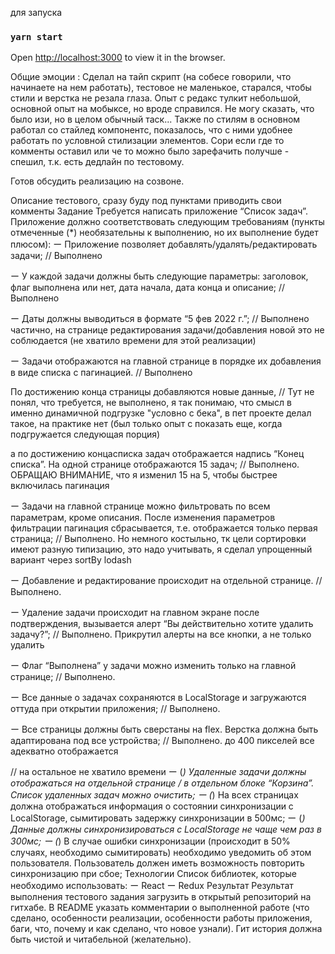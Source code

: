 для запуска

### `yarn start`

Open [http://localhost:3000](http://localhost:3000) to view it in the browser.

Общие эмоции : Сделал на тайп скрипт (на собесе говорили, что начинаете на нем работать), тестовое не маленькое, старался, чтобы стили и верстка не резала глаза. Опыт с редакс тулкит небольшой, основной опыт на мобыксе, но вроде справился. Не могу сказать, что было изи, но в целом обычный таск... Также по стилям в основном работал со стайлед компонентс, показалось, что с ними удобнее работать по условной стилизации элементов. Сори если где то комменты оставил или че то можно было зарефачить получше - спешил, т.к. есть дедлайн по тестовому.

Готов обсудить реализацию на созвоне. 

Описание тестового, сразу буду под пунктами приводить свои комменты
Задание
Требуется написать приложение “Список задач”.
Приложение должно соответствовать следующим требованиям (пункты отмеченные (\*)
необязательны к выполнению, но их выполнение будет плюсом):
ー Приложение позволяет добавлять/удалять/редактировать задачи;
// Выполнено

ー У каждой задачи должны быть следующие параметры: заголовок, флаг выполнена или нет,
дата начала, дата конца и описание;
// Выполнено

ー Даты должны выводиться в формате “5 фев 2022 г.”;
// Выполнено частично, на странице редактирования задачи/добавления новой это не соблюдается (не хватило времени для этой реализации)

ー Задачи отображаются на главной странице в порядке их добавления в виде списка с
пагинацией.
// Выполнено

По достижению конца страницы добавляются новые данные,
// Тут не понял, что требуется, не выполнено, я так понимаю, что смысл в именно динамичной подгрузке "условно с бека", в пет проекте делал такое, на практике нет (был только опыт с показать еще, когда подгружается следующая порция)

а по достижению концасписка задач отображается надпись “Конец списка”. На одной странице отображаются 15 задач;
// Выполнено. ОБРАЩАЮ ВНИМАНИЕ, что я изменил 15 на 5, чтобы быстрее включилась пагинация

ー Задачи на главной странице можно фильтровать по всем параметрам, кроме описания. После
изменения параметров фильтрации пагинация сбрасывается, т.е. отображается только первая
страница;
// Выполнено. Но немного костыльно, тк цели сортировки имеют разную типизацию, это надо учитывать, я сделал упрощенный вариант через sortBy lodash

ー Добавление и редактирование происходит на отдельной странице.
// Выполнено.

ー Удаление задачи происходит на главном экране после подтверждения, вызывается алерт “Вы
действительно хотите удалить задачу?”;
// Выполнено. Прикрутил алерты на все кнопки, а не только удалить

ー Флаг “Выполнена” у задачи можно изменить только на главной странице;
// Выполнено.

ー Все данные о задачах сохраняются в LocalStorage и загружаются оттуда при открытии
приложения;
// Выполнено.

ー Все страницы должны быть сверстаны на flex. Верстка должна быть адаптирована под все
устройства;
// Выполнено. до 400 пикселей все адекватно отображается

// на остальное не хватило времени
ー (_) Удаленные задачи должны отображаться на отдельной странице / в отдельном блоке
“Корзина”. Список удаленных задач можно очистить;
ー (_) На всех страницах должна отображаться информация о состоянии синхронизации с
LocalStorage, сымитировать задержку синхронизации в 500мс;
ー (_) Данные должны синхронизироваться с LocalStorage не чаще чем раз в 300мс;
ー (_) В случае ошибки синхронизации (происходит в 50% случаях, необходимо сымитировать)
необходимо уведомить об этом пользователя. Пользователь должен иметь возможность
повторить синхронизацию при сбое;
Технологии
Список библиотек, которые необходимо использовать:
ー React
ー Redux
Результат
Результат выполнения тестового задания загрузить в открытый репозиторий на гитхабе. В README
указать комментарии о выполненной работе (что сделано, особенности реализации, особенности
работы приложения, баги, что, почему и как сделано, что новое узнали). Гит история должна быть
чистой и читабельной (желательно).

